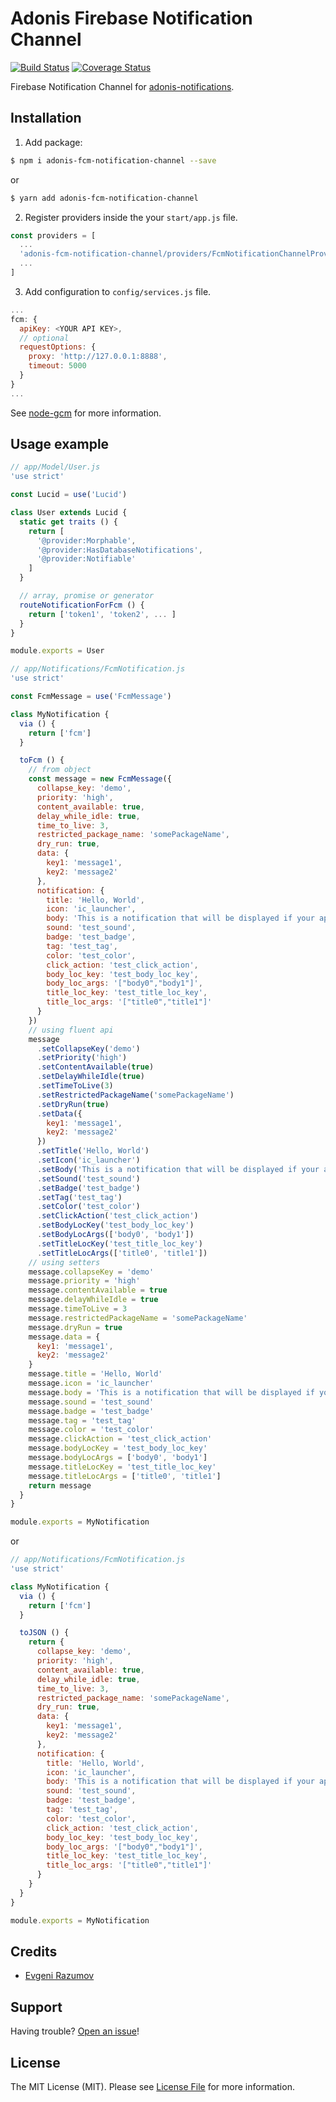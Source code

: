 # Adonis Firebase Notification Channel

[![Build Status](https://travis-ci.org/enniel/adonis-fcm-notification-channel.svg?branch=master)](https://travis-ci.org/enniel/adonis-fcm-notification-channel)
[![Coverage Status](https://coveralls.io/repos/github/enniel/adonis-fcm-notification-channel/badge.svg?branch=master)](https://coveralls.io/github/enniel/adonis-fcm-notification-channel?branch=master)

Firebase Notification Channel for [adonis-notifications](https://github.com/enniel/adonis-notifications).

## Installation

1. Add package:

```bash
$ npm i adonis-fcm-notification-channel --save
```
or

```bash
$ yarn add adonis-fcm-notification-channel
```

2. Register providers inside the your `start/app.js` file.

```js
const providers = [
  ...
  'adonis-fcm-notification-channel/providers/FcmNotificationChannelProvider',
  ...
]
```
3. Add configuration to `config/services.js` file.

```js
...
fcm: {
  apiKey: <YOUR API KEY>,
  // optional
  requestOptions: {
    proxy: 'http://127.0.0.1:8888',
    timeout: 5000
  }
}
...
```

See [node-gcm](https://github.com/ToothlessGear/node-gcm) for more information.

## Usage example

```js
// app/Model/User.js
'use strict'

const Lucid = use('Lucid')

class User extends Lucid {
  static get traits () {
    return [
      '@provider:Morphable',
      '@provider:HasDatabaseNotifications',
      '@provider:Notifiable'
    ]
  }

  // array, promise or generator
  routeNotificationForFcm () {
    return ['token1', 'token2', ... ]
  }
}

module.exports = User
```

```js
// app/Notifications/FcmNotification.js
'use strict'

const FcmMessage = use('FcmMessage')

class MyNotification {
  via () {
    return ['fcm']
  }

  toFcm () {
    // from object
    const message = new FcmMessage({
      collapse_key: 'demo',
      priority: 'high',
      content_available: true,
      delay_while_idle: true,
      time_to_live: 3,
      restricted_package_name: 'somePackageName',
      dry_run: true,
      data: {
        key1: 'message1',
        key2: 'message2'
      },
      notification: {
        title: 'Hello, World',
        icon: 'ic_launcher',
        body: 'This is a notification that will be displayed if your app is in the background.',
        sound: 'test_sound',
        badge: 'test_badge',
        tag: 'test_tag',
        color: 'test_color',
        click_action: 'test_click_action',
        body_loc_key: 'test_body_loc_key',
        body_loc_args: '["body0","body1"]',
        title_loc_key: 'test_title_loc_key',
        title_loc_args: '["title0","title1"]'
      }
    })
    // using fluent api
    message
      .setCollapseKey('demo')
      .setPriority('high')
      .setContentAvailable(true)
      .setDelayWhileIdle(true)
      .setTimeToLive(3)
      .setRestrictedPackageName('somePackageName')
      .setDryRun(true)
      .setData({
        key1: 'message1',
        key2: 'message2'
      })
      .setTitle('Hello, World')
      .setIcon('ic_launcher')
      .setBody('This is a notification that will be displayed if your app is in the background.')
      .setSound('test_sound')
      .setBadge('test_badge')
      .setTag('test_tag')
      .setColor('test_color')
      .setClickAction('test_click_action')
      .setBodyLocKey('test_body_loc_key')
      .setBodyLocArgs(['body0', 'body1'])
      .setTitleLocKey('test_title_loc_key')
      .setTitleLocArgs(['title0', 'title1'])
    // using setters
    message.collapseKey = 'demo'
    message.priority = 'high'
    message.contentAvailable = true
    message.delayWhileIdle = true
    message.timeToLive = 3
    message.restrictedPackageName = 'somePackageName'
    message.dryRun = true
    message.data = {
      key1: 'message1',
      key2: 'message2'
    }
    message.title = 'Hello, World'
    message.icon = 'ic_launcher'
    message.body = 'This is a notification that will be displayed if your app is in the background.'
    message.sound = 'test_sound'
    message.badge = 'test_badge'
    message.tag = 'test_tag'
    message.color = 'test_color'
    message.clickAction = 'test_click_action'
    message.bodyLocKey = 'test_body_loc_key'
    message.bodyLocArgs = ['body0', 'body1']
    message.titleLocKey = 'test_title_loc_key'
    message.titleLocArgs = ['title0', 'title1']
    return message
  }
}

module.exports = MyNotification
```

or

```js
// app/Notifications/FcmNotification.js
'use strict'

class MyNotification {
  via () {
    return ['fcm']
  }

  toJSON () {
    return {
      collapse_key: 'demo',
      priority: 'high',
      content_available: true,
      delay_while_idle: true,
      time_to_live: 3,
      restricted_package_name: 'somePackageName',
      dry_run: true,
      data: {
        key1: 'message1',
        key2: 'message2'
      },
      notification: {
        title: 'Hello, World',
        icon: 'ic_launcher',
        body: 'This is a notification that will be displayed if your app is in the background.',
        sound: 'test_sound',
        badge: 'test_badge',
        tag: 'test_tag',
        color: 'test_color',
        click_action: 'test_click_action',
        body_loc_key: 'test_body_loc_key',
        body_loc_args: '["body0","body1"]',
        title_loc_key: 'test_title_loc_key',
        title_loc_args: '["title0","title1"]'
      }
    }
  }
}

module.exports = MyNotification
```

## Credits

- [Evgeni Razumov](https://github.com/enniel)

## Support

Having trouble? [Open an issue](https://github.com/enniel/adonis-fcm-notification-channel/issues/new)!

## License

The MIT License (MIT). Please see [License File](LICENSE.md) for more information.
